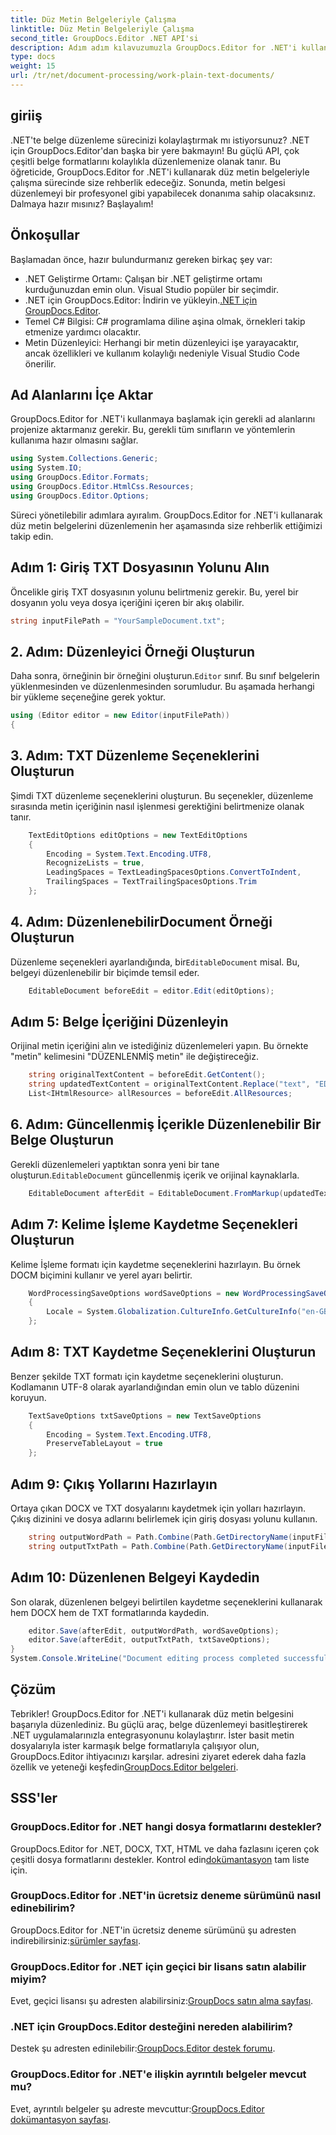 ```yaml
---
title: Düz Metin Belgeleriyle Çalışma
linktitle: Düz Metin Belgeleriyle Çalışma
second_title: GroupDocs.Editor .NET API'si
description: Adım adım kılavuzumuzla GroupDocs.Editor for .NET'i kullanarak düz metin belgelerini düzenlemeyi öğrenin. .NET belge düzenleme sürecinizi basitleştirin.
type: docs
weight: 15
url: /tr/net/document-processing/work-plain-text-documents/
---
```

## giriiş
.NET'te belge düzenleme sürecinizi kolaylaştırmak mı istiyorsunuz? .NET için GroupDocs.Editor'dan başka bir yere bakmayın! Bu güçlü API, çok çeşitli belge formatlarını kolaylıkla düzenlemenize olanak tanır. Bu öğreticide, GroupDocs.Editor for .NET'i kullanarak düz metin belgeleriyle çalışma sürecinde size rehberlik edeceğiz. Sonunda, metin belgesi düzenlemeyi bir profesyonel gibi yapabilecek donanıma sahip olacaksınız. Dalmaya hazır mısınız? Başlayalım!
## Önkoşullar
Başlamadan önce, hazır bulundurmanız gereken birkaç şey var:
- .NET Geliştirme Ortamı: Çalışan bir .NET geliştirme ortamı kurduğunuzdan emin olun. Visual Studio popüler bir seçimdir.
-  .NET için GroupDocs.Editor: İndirin ve yükleyin.[.NET için GroupDocs.Editor](https://releases.groupdocs.com/editor/net/).
- Temel C# Bilgisi: C# programlama diline aşina olmak, örnekleri takip etmenize yardımcı olacaktır.
- Metin Düzenleyici: Herhangi bir metin düzenleyici işe yarayacaktır, ancak özellikleri ve kullanım kolaylığı nedeniyle Visual Studio Code önerilir.
## Ad Alanlarını İçe Aktar
GroupDocs.Editor for .NET'i kullanmaya başlamak için gerekli ad alanlarını projenize aktarmanız gerekir. Bu, gerekli tüm sınıfların ve yöntemlerin kullanıma hazır olmasını sağlar.
```csharp
using System.Collections.Generic;
using System.IO;
using GroupDocs.Editor.Formats;
using GroupDocs.Editor.HtmlCss.Resources;
using GroupDocs.Editor.Options;
```
Süreci yönetilebilir adımlara ayıralım. GroupDocs.Editor for .NET'i kullanarak düz metin belgelerini düzenlemenin her aşamasında size rehberlik ettiğimizi takip edin.
## Adım 1: Giriş TXT Dosyasının Yolunu Alın
Öncelikle giriş TXT dosyasının yolunu belirtmeniz gerekir. Bu, yerel bir dosyanın yolu veya dosya içeriğini içeren bir akış olabilir.
```csharp
string inputFilePath = "YourSampleDocument.txt";
```
## 2. Adım: Düzenleyici Örneği Oluşturun
 Daha sonra, örneğinin bir örneğini oluşturun.`Editor` sınıf. Bu sınıf belgelerin yüklenmesinden ve düzenlenmesinden sorumludur. Bu aşamada herhangi bir yükleme seçeneğine gerek yoktur.
```csharp
using (Editor editor = new Editor(inputFilePath))
{
```
## 3. Adım: TXT Düzenleme Seçeneklerini Oluşturun
Şimdi TXT düzenleme seçeneklerini oluşturun. Bu seçenekler, düzenleme sırasında metin içeriğinin nasıl işlenmesi gerektiğini belirtmenize olanak tanır.
```csharp
    TextEditOptions editOptions = new TextEditOptions
    {
        Encoding = System.Text.Encoding.UTF8,
        RecognizeLists = true,
        LeadingSpaces = TextLeadingSpacesOptions.ConvertToIndent,
        TrailingSpaces = TextTrailingSpacesOptions.Trim
    };
```
## 4. Adım: DüzenlenebilirDocument Örneği Oluşturun
 Düzenleme seçenekleri ayarlandığında, bir`EditableDocument` misal. Bu, belgeyi düzenlenebilir bir biçimde temsil eder.
```csharp
    EditableDocument beforeEdit = editor.Edit(editOptions);
```
## Adım 5: Belge İçeriğini Düzenleyin
Orijinal metin içeriğini alın ve istediğiniz düzenlemeleri yapın. Bu örnekte "metin" kelimesini "DÜZENLENMİŞ metin" ile değiştireceğiz.
```csharp
    string originalTextContent = beforeEdit.GetContent();
    string updatedTextContent = originalTextContent.Replace("text", "EDITED text");
    List<IHtmlResource> allResources = beforeEdit.AllResources;
```
## 6. Adım: Güncellenmiş İçerikle Düzenlenebilir Bir Belge Oluşturun
 Gerekli düzenlemeleri yaptıktan sonra yeni bir tane oluşturun.`EditableDocument` güncellenmiş içerik ve orijinal kaynaklarla.
```csharp
    EditableDocument afterEdit = EditableDocument.FromMarkup(updatedTextContent, allResources);
```
## Adım 7: Kelime İşleme Kaydetme Seçenekleri Oluşturun
Kelime İşleme formatı için kaydetme seçeneklerini hazırlayın. Bu örnek DOCM biçimini kullanır ve yerel ayarı belirtir.
```csharp
    WordProcessingSaveOptions wordSaveOptions = new WordProcessingSaveOptions(WordProcessingFormats.Docm)
    {
        Locale = System.Globalization.CultureInfo.GetCultureInfo("en-GB")
    };
```
## Adım 8: TXT Kaydetme Seçeneklerini Oluşturun
Benzer şekilde TXT formatı için kaydetme seçeneklerini oluşturun. Kodlamanın UTF-8 olarak ayarlandığından emin olun ve tablo düzenini koruyun.
```csharp
    TextSaveOptions txtSaveOptions = new TextSaveOptions
    {
        Encoding = System.Text.Encoding.UTF8,
        PreserveTableLayout = true
    };
```
## Adım 9: Çıkış Yollarını Hazırlayın
Ortaya çıkan DOCX ve TXT dosyalarını kaydetmek için yolları hazırlayın. Çıkış dizinini ve dosya adlarını belirlemek için giriş dosyası yolunu kullanın.
```csharp
    string outputWordPath = Path.Combine(Path.GetDirectoryName(inputFilePath), Path.GetFileNameWithoutExtension(inputFilePath) + ".docm");
    string outputTxtPath = Path.Combine(Path.GetDirectoryName(inputFilePath), Path.GetFileNameWithoutExtension(inputFilePath) + ".txt");
```
## Adım 10: Düzenlenen Belgeyi Kaydedin
Son olarak, düzenlenen belgeyi belirtilen kaydetme seçeneklerini kullanarak hem DOCX hem de TXT formatlarında kaydedin.
```csharp
    editor.Save(afterEdit, outputWordPath, wordSaveOptions);
    editor.Save(afterEdit, outputTxtPath, txtSaveOptions);
}
System.Console.WriteLine("Document editing process completed successfully!");
```
## Çözüm
 Tebrikler! GroupDocs.Editor for .NET'i kullanarak düz metin belgesini başarıyla düzenlediniz. Bu güçlü araç, belge düzenlemeyi basitleştirerek .NET uygulamalarınızla entegrasyonunu kolaylaştırır. İster basit metin dosyalarıyla ister karmaşık belge formatlarıyla çalışıyor olun, GroupDocs.Editor ihtiyacınızı karşılar. adresini ziyaret ederek daha fazla özellik ve yeteneği keşfedin[GroupDocs.Editor belgeleri](https://reference.groupdocs.com/editor/net/).
## SSS'ler
### GroupDocs.Editor for .NET hangi dosya formatlarını destekler?
 GroupDocs.Editor for .NET, DOCX, TXT, HTML ve daha fazlasını içeren çok çeşitli dosya formatlarını destekler. Kontrol edin[dokümantasyon](https://reference.groupdocs.com/editor/net/) tam liste için.
### GroupDocs.Editor for .NET'in ücretsiz deneme sürümünü nasıl edinebilirim?
 GroupDocs.Editor for .NET'in ücretsiz deneme sürümünü şu adresten indirebilirsiniz:[sürümler sayfası](https://releases.groupdocs.com/).
### GroupDocs.Editor for .NET için geçici bir lisans satın alabilir miyim?
Evet, geçici lisansı şu adresten alabilirsiniz:[GroupDocs satın alma sayfası](https://purchase.groupdocs.com/temporary-license/).
### .NET için GroupDocs.Editor desteğini nereden alabilirim?
 Destek şu adresten edinilebilir:[GroupDocs.Editor destek forumu](https://forum.groupdocs.com/c/editor/20).
### GroupDocs.Editor for .NET'e ilişkin ayrıntılı belgeler mevcut mu?
 Evet, ayrıntılı belgeler şu adreste mevcuttur:[GroupDocs.Editor dokümantasyon sayfası](https://reference.groupdocs.com/editor/net/).